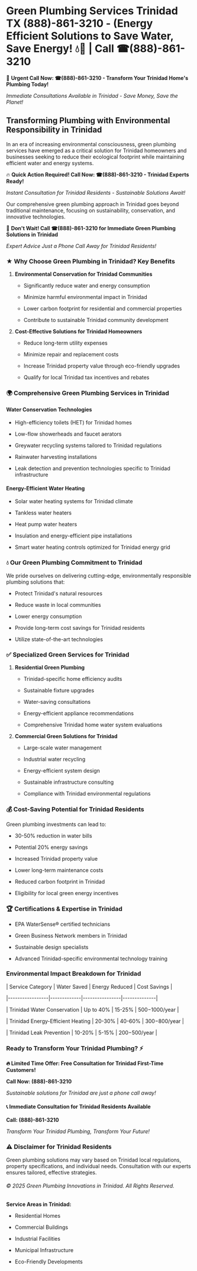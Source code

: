 # Green Plumbing Services Trinidad TX (888)-861-3210 - (Energy Efficient Solutions to Save Water, Save Energy! 💧🌿 | Call ☎(888)-861-3210

🚨 **Urgent Call Now: ☎(888)-861-3210 - Transform Your Trinidad Home's Plumbing Today!**
*Immediate Consultations Available in Trinidad - Save Money, Save the Planet!*

## Transforming Plumbing with Environmental Responsibility in Trinidad

In an era of increasing environmental consciousness, green plumbing services have emerged as a critical solution for Trinidad homeowners and businesses seeking to reduce their ecological footprint while maintaining efficient water and energy systems. 

🔥 **Quick Action Required! Call Now: ☎(888)-861-3210 - Trinidad Experts Ready!**
*Instant Consultation for Trinidad Residents - Sustainable Solutions Await!*

Our comprehensive green plumbing approach in Trinidad goes beyond traditional maintenance, focusing on sustainability, conservation, and innovative technologies.

🚨 **Don't Wait! Call ☎(888)-861-3210 for Immediate Green Plumbing Solutions in Trinidad**
*Expert Advice Just a Phone Call Away for Trinidad Residents!*

### ★ Why Choose Green Plumbing in Trinidad? Key Benefits

1. **Environmental Conservation for Trinidad Communities** 
   - Significantly reduce water and energy consumption
   - Minimize harmful environmental impact in Trinidad
   - Lower carbon footprint for residential and commercial properties
   - Contribute to sustainable Trinidad community development

2. **Cost-Effective Solutions for Trinidad Homeowners** 
   - Reduce long-term utility expenses
   - Minimize repair and replacement costs
   - Increase Trinidad property value through eco-friendly upgrades
   - Qualify for local Trinidad tax incentives and rebates

### 🌍 Comprehensive Green Plumbing Services in Trinidad

#### Water Conservation Technologies
- High-efficiency toilets (HET) for Trinidad homes
- Low-flow showerheads and faucet aerators
- Greywater recycling systems tailored to Trinidad regulations
- Rainwater harvesting installations
- Leak detection and prevention technologies specific to Trinidad infrastructure

#### Energy-Efficient Water Heating
- Solar water heating systems for Trinidad climate
- Tankless water heaters
- Heat pump water heaters
- Insulation and energy-efficient pipe installations
- Smart water heating controls optimized for Trinidad energy grid

### 💧 Our Green Plumbing Commitment to Trinidad

We pride ourselves on delivering cutting-edge, environmentally responsible plumbing solutions that:
- Protect Trinidad's natural resources
- Reduce waste in local communities
- Lower energy consumption
- Provide long-term cost savings for Trinidad residents
- Utilize state-of-the-art technologies

### ✅ Specialized Green Services for Trinidad

1. **Residential Green Plumbing**
   - Trinidad-specific home efficiency audits
   - Sustainable fixture upgrades
   - Water-saving consultations
   - Energy-efficient appliance recommendations
   - Comprehensive Trinidad home water system evaluations

2. **Commercial Green Solutions for Trinidad**
   - Large-scale water management
   - Industrial water recycling
   - Energy-efficient system design
   - Sustainable infrastructure consulting
   - Compliance with Trinidad environmental regulations

### 💰 Cost-Saving Potential for Trinidad Residents

Green plumbing investments can lead to:
- 30-50% reduction in water bills
- Potential 20% energy savings
- Increased Trinidad property value
- Lower long-term maintenance costs
- Reduced carbon footprint in Trinidad
- Eligibility for local green energy incentives

### 🏆 Certifications & Expertise in Trinidad

- EPA WaterSense® certified technicians
- Green Business Network members in Trinidad
- Sustainable design specialists
- Advanced Trinidad-specific environmental technology training

### Environmental Impact Breakdown for Trinidad

| Service Category | Water Saved | Energy Reduced | Cost Savings |
|-----------------|-------------|----------------|--------------|
| Trinidad Water Conservation | Up to 40% | 15-25% | $500-$1000/year |
| Trinidad Energy-Efficient Heating | 20-30% | 40-60% | $300-$800/year |
| Trinidad Leak Prevention | 10-20% | 5-15% | $200-$500/year |

### Ready to Transform Your Trinidad Plumbing? ⚡

**🔥 Limited Time Offer: Free Consultation for Trinidad First-Time Customers!**

**Call Now: (888)-861-3210**
*Sustainable solutions for Trinidad are just a phone call away!*

#### 📞 Immediate Consultation for Trinidad Residents Available

**Call: (888)-861-3210**
*Transform Your Trinidad Plumbing, Transform Your Future!*

### ⚠️ Disclaimer for Trinidad Residents

Green plumbing solutions may vary based on Trinidad local regulations, property specifications, and individual needs. Consultation with our experts ensures tailored, effective strategies.

###### © 2025 Green Plumbing Innovations in Trinidad. All Rights Reserved.

**Service Areas in Trinidad:** 
- Residential Homes
- Commercial Buildings
- Industrial Facilities
- Municipal Infrastructure
- Eco-Friendly Developments